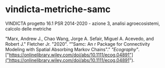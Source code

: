 # vindicta-metriche-samc

VINDICTA progetto 16.1 PSR 2014-2020 - azione 3, analisi agroecosistemi,
calcolo delle metriche

"Marx, Andrew J., Chao Wang, Jorge A. Sefair, Miguel A. Acevedo, and
Robert J." Fletcher Jr. "2020". “"Samc: An r Package for Connectivity
Modeling with Spatial Absorbing Markov Chains".” *"Ecography"*.
["https://onlinelibrary.wiley.com/doi/abs/10.1111/ecog.04891"]("https://onlinelibrary.wiley.com/doi/abs/10.1111/ecog.04891").
